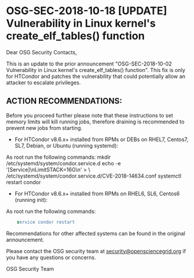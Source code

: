 # OSG-SEC-2018-10-18 [UPDATE] Vulnerability in Linux kernel's create_elf_tables() function

Dear OSG Security Contacts,

This is an update to the prior announcement "OSG-SEC-2018-10-02 Vulnerability in Linux kernel's create_elf_tables() function". This fix is only for HTCondor and patches the vulnerability that could potentially allow an attacker to escalate privileges. 

## ACTION RECOMMENDATIONS:
Before you proceed further please note that these instructions to set memory limits will kill running jobs, therefore draining is recommended to prevent new jobs from starting.

- For HTCondor v8.6.x+ installed from RPMs or DEBs on RHEL7, Centos7, SL7, Debian, or Ubuntu (running systemd):

As root run the following commands:
mkdir /etc/systemd/system/condor.service.d
echo -e '[Service]\nLimitSTACK=16G\n' > \ /etc/systemd/system/condor.service.d/CVE-2018-14634.conf
systemctl restart condor

- For HTCondor v8.6.x+ installed from RPMs on RHEL6, SL6, Centos6 (running init):

As root run the following commands:
```sed -i 's/ULIMIT_FLAGS=.*/ULIMIT_FLAGS="-Hs 16000000"/' /etc/sysconfig/condor
   	service condor restart
```
Recommendations for other affected systems can be found in the original announcement.

Please contact the OSG security team at security@opensciencegrid.org if you have any questions or concerns. 

OSG Security Team
